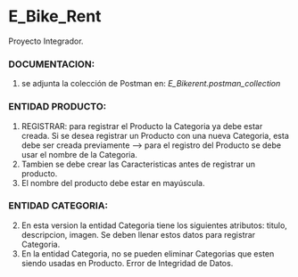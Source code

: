 # E_Bike_Rent
Proyecto Integrador.

### DOCUMENTACION: 
1. se adjunta la colección de Postman en: *E_Bikerent.postman_collection*

### ENTIDAD PRODUCTO:
1. REGISTRAR: para registrar el Producto la Categoria ya debe estar creada. Si se desea registrar un Producto con una nueva Categoria, esta  debe ser creada previamente --> para el registro del Producto se debe usar el nombre de la Categoria.
2. Tambien se debe crear las Caracteristicas antes de registrar un producto.
3. El nombre del producto debe estar en mayúscula. 

### ENTIDAD CATEGORIA:
2. En esta version la entidad Categoria tiene los siguientes atributos: titulo, descripcion, imagen. Se deben llenar estos datos para registrar Categoria.
3. En la entidad Categoria, no se pueden eliminar Categorias que esten siendo usadas en Producto. Error de Integridad de Datos.



